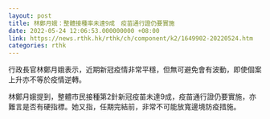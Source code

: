 ```yaml
---
layout: post
title: 林鄭月娥：整體接種率未達9成　疫苗通行證仍要實施
date: 2022-05-24 12:06:53.000000000 +08:00
link: https://news.rthk.hk/rthk/ch/component/k2/1649902-20220524.htm
categories: rthk
---
```


行政長官林鄭月娥表示，近期新冠疫情非常平穩，但無可避免會有波動，即使個案上升亦不等於疫情逆轉。

林鄭月娥提到，整體市民接種第2針新冠疫苗未達9成，疫苗通行證仍要實施，亦難言是否有硬指標。她又指，任期完結前，非常不可能放寬邊境防疫措施。
